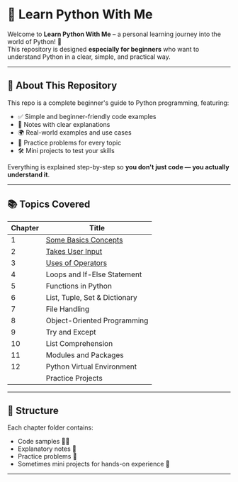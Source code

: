 # 📘 Learn Python With Me

Welcome to **Learn Python With Me** – a personal learning journey into the world of Python! 🐍  
This repository is designed **especially for beginners** who want to understand Python in a clear, simple, and practical way.

---

## 🌟 About This Repository

This repo is a complete beginner's guide to Python programming, featuring:

- ✅ Simple and beginner-friendly code examples  
- 📝 Notes with clear explanations  
- 🌍 Real-world examples and use cases  
- 🧠 Practice problems for every topic  
- 🛠️ Mini projects to test your skills  

Everything is explained step-by-step so **you don't just code — you actually understand it**.

---

## 📚 Topics Covered

| Chapter | Title                                |
|---------|--------------------------------------|
| 1       | [Some Basics Concepts](https://github.com/BishtManas/learn_python_with_me/tree/main/chapter%201%20some%20basics%20concepts.)                 |
| 2       | [Takes User Input](https://github.com/BishtManas/learn_python_with_me/tree/main/chapter%202%20Takes%20user%20input.)                     |
| 3       | [Uses of Operators](https://github.com/BishtManas/learn_python_with_me/tree/main/chapter%203%20uses%20of%20operators.)                    |
| 4       | Loops and If-Else Statement          |
| 5       | Functions in Python                  |
| 6       | List, Tuple, Set & Dictionary        |
| 7       | File Handling                        |
| 8       | Object-Oriented Programming          |
| 9       | Try and Except                       |
| 10      | List Comprehension                   |
| 11      | Modules and Packages                 |
| 12      | Python Virtual Environment           |
|         | Practice Projects                    |

---

## 🧩 Structure

Each chapter folder contains:
- Code samples 🧑‍💻  
- Explanatory notes 📄  
- Practice problems 🧪  
- Sometimes mini projects for hands-on experience 🎯  

---
